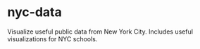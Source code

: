 # nyc-data
Visualize useful public data from New York City. Includes useful visualizations for NYC schools.
